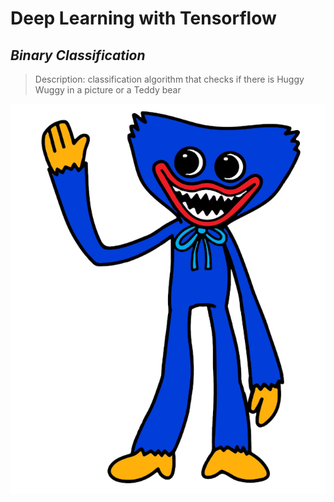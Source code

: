 # **Deep Learning with Tensorflow**
## *Binary Classification*
> Description: classification algorithm that checks if there is Huggy Wuggy in a picture or a Teddy bear

<picture>
  <source media="(prefers-color-scheme: dark)" srcset="huggy_waggy.png">
  <img alt="Example of Huggy Waggy image" src="huggy_waggy.png">
</picture>

